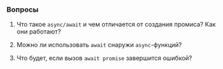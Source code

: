 ### Вопросы

1. Что такое `async/await` и чем отличается от создания промиса? Как они работают?

2. Можно ли использовать `await` снаружи `async`-функций?

3. Что будет, если вызов `await promise` завершится ошибкой?
